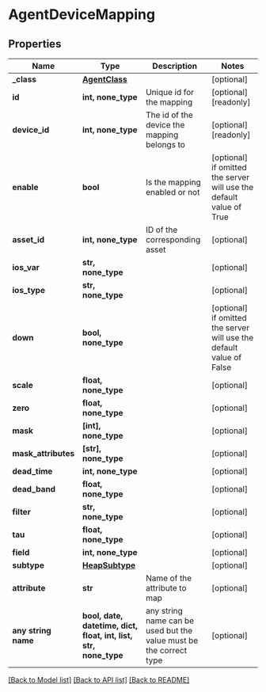 # AgentDeviceMapping


## Properties
Name | Type | Description | Notes
------------ | ------------- | ------------- | -------------
**_class** | [**AgentClass**](AgentClass.md) |  | [optional] 
**id** | **int, none_type** | Unique id for the mapping | [optional] [readonly] 
**device_id** | **int, none_type** | The id of the device the mapping belongs to | [optional] [readonly] 
**enable** | **bool** | Is the mapping enabled or not | [optional]  if omitted the server will use the default value of True
**asset_id** | **int, none_type** | ID of the corresponding asset | [optional] 
**ios_var** | **str, none_type** |  | [optional] 
**ios_type** | **str, none_type** |  | [optional] 
**down** | **bool, none_type** |  | [optional]  if omitted the server will use the default value of False
**scale** | **float, none_type** |  | [optional] 
**zero** | **float, none_type** |  | [optional] 
**mask** | **[int], none_type** |  | [optional] 
**mask_attributes** | **[str], none_type** |  | [optional] 
**dead_time** | **int, none_type** |  | [optional] 
**dead_band** | **float, none_type** |  | [optional] 
**filter** | **str, none_type** |  | [optional] 
**tau** | **float, none_type** |  | [optional] 
**field** | **int, none_type** |  | [optional] 
**subtype** | [**HeapSubtype**](HeapSubtype.md) |  | [optional] 
**attribute** | **str** | Name of the attribute to map | [optional] 
**any string name** | **bool, date, datetime, dict, float, int, list, str, none_type** | any string name can be used but the value must be the correct type | [optional]

[[Back to Model list]](../README.md#documentation-for-models) [[Back to API list]](../README.md#documentation-for-api-endpoints) [[Back to README]](../README.md)


